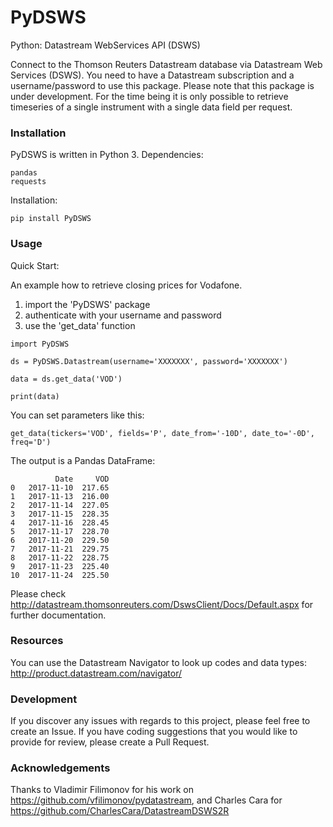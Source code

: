 # PyDSWS
Python: Datastream WebServices API (DSWS)

Connect to the Thomson Reuters Datastream database via Datastream Web Services (DSWS). You need to have a Datastream subscription and a username/password to use this package. Please note that this package is under development. For the time being it is only possible to retrieve timeseries of a single instrument with a single data field per request.

### Installation
PyDSWS is written in Python 3.
Dependencies:
```
pandas
requests
```

Installation:
```
pip install PyDSWS
```

### Usage

Quick Start:

An example how to retrieve closing prices for Vodafone.
1) import the 'PyDSWS' package
2) authenticate with your username and password
3) use the 'get_data' function

```
import PyDSWS

ds = PyDSWS.Datastream(username='XXXXXXX', password='XXXXXXX')

data = ds.get_data('VOD')

print(data)
```

You can set parameters like this:
```
get_data(tickers='VOD', fields='P', date_from='-10D', date_to='-0D', freq='D')
```

The output is a Pandas DataFrame:
```
          Date     VOD
0   2017-11-10  217.65
1   2017-11-13  216.00
2   2017-11-14  227.05
3   2017-11-15  228.35
4   2017-11-16  228.45
5   2017-11-17  228.70
6   2017-11-20  229.50
7   2017-11-21  229.75
8   2017-11-22  228.75
9   2017-11-23  225.40
10  2017-11-24  225.50
```

Please check http://datastream.thomsonreuters.com/DswsClient/Docs/Default.aspx for further documentation.


### Resources
You can use the Datastream Navigator to look up codes and data types: http://product.datastream.com/navigator/

### Development
If you discover any issues with regards to this project, please feel free to create an Issue.
If you have coding suggestions that you would like to provide for review, please create a Pull Request.

### Acknowledgements
Thanks to Vladimir Filimonov for his work on https://github.com/vfilimonov/pydatastream, and Charles Cara for https://github.com/CharlesCara/DatastreamDSWS2R
